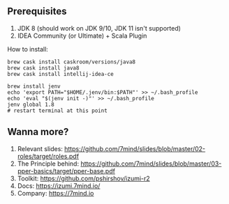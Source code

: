 Prerequisites
-------------

1. JDK 8 (should work on JDK 9/10, JDK 11 isn't supported)
2. IDEA Community (or Ultimate) + Scala Plugin

How to install:

```
brew cask install caskroom/versions/java8
brew cask install java8
brew cask install intellij-idea-ce

brew install jenv
echo 'export PATH="$HOME/.jenv/bin:$PATH"' >> ~/.bash_profile
echo 'eval "$(jenv init -)"' >> ~/.bash_profile
jenv global 1.8
# restart terminal at this point
```

Wanna more?
-----------

1. Relevant slides: https://github.com/7mind/slides/blob/master/02-roles/target/roles.pdf
2. The Principle behind: https://github.com/7mind/slides/blob/master/03-pper-basics/target/pper-base.pdf
3. Toolkit: https://github.com/pshirshov/izumi-r2
4. Docs: https://izumi.7mind.io/
5. Company: https://7mind.io
